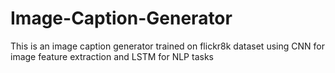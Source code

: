 # Image-Caption-Generator
This is an image caption generator trained on flickr8k dataset using CNN for image feature extraction and LSTM for NLP tasks 
